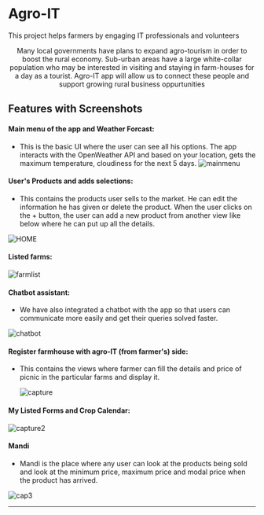 # Agro-IT

This project helps farmers by engaging IT professionals and volunteers
<p><center>
Many local governments have plans to expand agro-tourism in order to boost the rural economy.
Sub-urban areas have a large white-collar population who may be interested in visiting and staying in farm-houses for a day as a tourist. 
Agro-IT app will allow us to connect these people and support growing rural business oppurtunities
</center></p> 

## Features with Screenshots

#### Main menu of the app and Weather Forcast: <br>
- This is the basic UI where the user can see all his options. The app interacts with the OpenWeather API and based on your location, gets the maximum temperature, cloudiness for the next 5 days.
![mainmenu](/samples/mainmenu.PNG)<br>

#### User's Products and adds selections: <br>
- This contains the products user sells to the market. He can edit the information he has given or delete the product. When the user clicks on the + button, the user can add a new product from another view like below where he can put up all the details.


![HOME](/samples/user_prods_and_menu.png)<br>

#### Listed farms: <br>

![farmlist](/samples/farmlist.PNG)<br>

#### Chatbot assistant: <br>
- We have also integrated a chatbot with the app so that users can communicate more easily and get their queries solved faster.

![chatbot](/samples/chatbot.PNG) <br>


#### Register farmhouse with agro-IT (from farmer's) side:  <br>
- This contains the views where farmer can fill the details and price of picnic in the particular farms and display it.

  ![capture](/samples/Capture.PNG)<br>


#### My Listed Forms and Crop Calendar: <br>

![capture2](/samples/Capture2.PNG)<br>

#### Mandi
- Mandi is the place where any user can look at the products being sold and look at the minimum price, maximum price and modal price when the product has arrived.

![cap3](/samples/Mandi_page.png)

----
